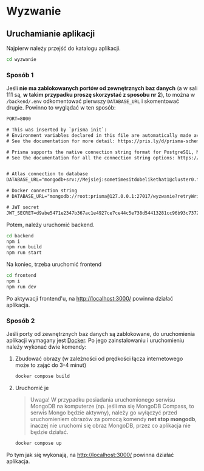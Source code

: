 # Wyzwanie

## Uruchamianie aplikacji

Najpierw należy przejść do katalogu aplikacji.

```bash
cd wyzwanie
```

### Sposób 1

Jeśli **nie ma zablokowanych portów od zewnętrznych baz danych** (a w sali 111 są, **w takim przypadku proszę skorzystać z sposobu nr 2**), to można w `/backend/.env` odkomentować pierwszy `DATABASE_URL` i skomentować drugie. Powinno to wyglądać w ten sposób:

```txt
PORT=8000

# This was inserted by `prisma init`:
# Environment variables declared in this file are automatically made available to Prisma.
# See the documentation for more detail: https://pris.ly/d/prisma-schema#accessing-environment-variables-from-the-schema

# Prisma supports the native connection string format for PostgreSQL, MySQL, SQLite, SQL Server, MongoDB and CockroachDB.
# See the documentation for all the connection string options: https://pris.ly/d/connection-strings


# Atlas connection to database
DATABASE_URL="mongodb+srv://Mejsiej:sometimesitdobelikethat1@cluster0.fwxaxgl.mongodb.net/wyzwanie?retryWrites=true&w=majority"

# Docker connection string
# DATABASE_URL="mongodb://root:prisma@127.0.0.1:27017/wyzwanie?retryWrites=true&w=majority&authSource=admin"

# JWT secret
JWT_SECRET=d9abe5471e2347b367ac1e4927ce7ce44c5e738d54413281cc96b93c7372aadb857eed8d7c6db242147be6f0f12b03642fde6ad5a018ce1afb349cd2b8289248
```

Potem, należy uruchomić backend.

```bash
cd backend
npm i
npm run build
npm run start
```

Na koniec, trzeba uruchomić frontend

```bash
cd frontend
npm i
npm run dev
```

Po aktywacji frontend'u, na [http://localhost:3000/](http://localhost:3000/) powinna działać aplikacja.

### Sposób 2

Jeśli porty od zewnętrznych baz danych są zablokowane, do uruchomienia aplikacji wymagany jest [Docker](https://www.docker.com/).
Po jego zainstalowaniu i uruchomieniu należy wykonać dwie komendy:

1. Zbudować obrazy (w zależności od prędkości łącza internetowego może to zająć do 3-4 minut)

   ```bash
   docker compose build
   ```

2. Uruchomić je

   > Uwaga! W przypadku posiadania uruchomionego serwisu MongoDB na komputerze (np. jeśli ma się MongoDB Compass, to serwis Mongo będzie aktywny), należy go wyłączyć przed uruchomieniem obrazów za pomocą komendy **net stop mongodb**, inaczej nie uruchomi się obraz MongoDB, przez co aplikacja nie będzie działać.

   ```bash
   docker compose up
   ```

Po tym jak się wykonają, na [http://localhost:3000/](http://localhost:3000/) powinna działać aplikacja.

